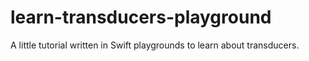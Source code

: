 learn-transducers-playground
============================

A little tutorial written in Swift playgrounds to learn about transducers.
